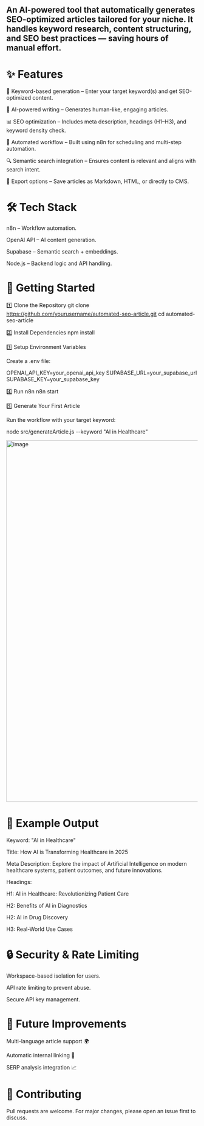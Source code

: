 ## An AI-powered tool that automatically generates SEO-optimized articles tailored for your niche. It handles keyword research, content structuring, and SEO best practices — saving hours of manual effort.

# ✨ Features

🔑 Keyword-based generation – Enter your target keyword(s) and get SEO-optimized content.

📝 AI-powered writing – Generates human-like, engaging articles.

📊 SEO optimization – Includes meta description, headings (H1–H3), and keyword density check.

🔄 Automated workflow – Built using n8n for scheduling and multi-step automation.

🔍 Semantic search integration – Ensures content is relevant and aligns with search intent.

📑 Export options – Save articles as Markdown, HTML, or directly to CMS.

# 🛠️ Tech Stack

n8n
 – Workflow automation.

OpenAI API
 – AI content generation.

Supabase
 – Semantic search + embeddings.

Node.js
 – Backend logic and API handling.


# 🚀 Getting Started
1️⃣ Clone the Repository
git clone https://github.com/yourusername/automated-seo-article.git
cd automated-seo-article

2️⃣ Install Dependencies
npm install

3️⃣ Setup Environment Variables

Create a .env file:

OPENAI_API_KEY=your_openai_api_key
SUPABASE_URL=your_supabase_url
SUPABASE_KEY=your_supabase_key

4️⃣ Run n8n
n8n start

5️⃣ Generate Your First Article

Run the workflow with your target keyword:

node src/generateArticle.js --keyword "AI in Healthcare"

<img width="1408" height="952" alt="image" src="https://github.com/user-attachments/assets/c3d616fa-5bb9-4de9-bc0a-8edf368b7481" />


# 📌 Example Output

Keyword: "AI in Healthcare"

Title: How AI is Transforming Healthcare in 2025

Meta Description: Explore the impact of Artificial Intelligence on modern healthcare systems, patient outcomes, and future innovations.

Headings:

H1: AI in Healthcare: Revolutionizing Patient Care

H2: Benefits of AI in Diagnostics

H2: AI in Drug Discovery

H3: Real-World Use Cases

# 🔒 Security & Rate Limiting

Workspace-based isolation for users.

API rate limiting to prevent abuse.

Secure API key management.

# 🧩 Future Improvements

Multi-language article support 🌍

Automatic internal linking 🔗

SERP analysis integration 📈

# 🤝 Contributing

Pull requests are welcome. For major changes, please open an issue first to discuss.
